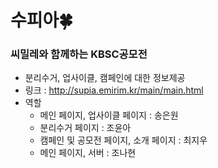 # 수피아🍀
### 씨밀레와 함께하는 KBSC공모전
- 분리수거, 업사이클, 캠페인에 대한 정보제공
- 링크 : http://supia.emirim.kr/main/main.html 
- 역할
  - 메인 페이지, 업사이클 페이지 : 송은원
  - 분리수거 페이지 : 조윤아
  - 캠페인 및 공모전 페이지, 소개 페이지 : 최지우
  - 메인 페이지, 서버 : 조나현
